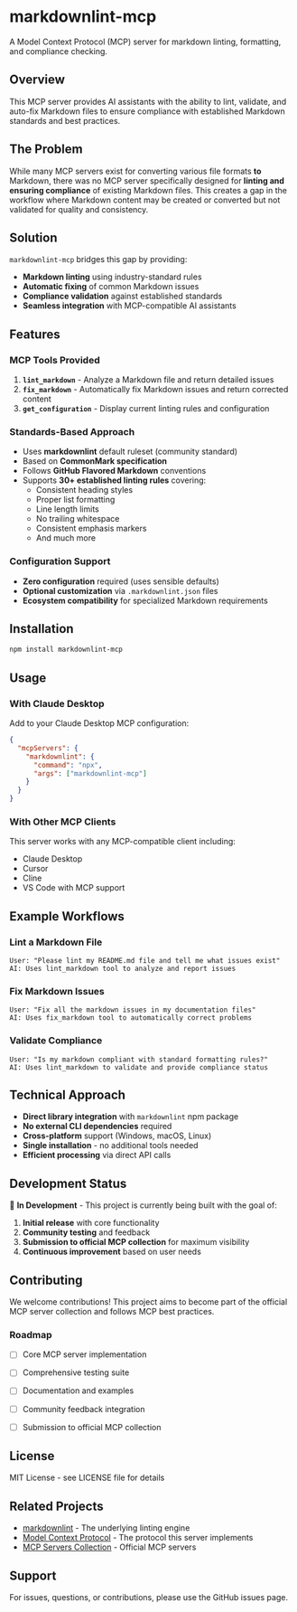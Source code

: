 # markdownlint-mcp

A Model Context Protocol (MCP) server for markdown linting, formatting, and compliance checking.

## Overview

This MCP server provides AI assistants with the ability to lint, validate, and auto-fix Markdown files to ensure compliance with established Markdown standards and best practices.

## The Problem

While many MCP servers exist for converting various file formats **to** Markdown, there was no MCP server specifically designed for **linting and ensuring compliance** of existing Markdown files. This creates a gap in the workflow where Markdown content may be created or converted but not validated for quality and consistency.

## Solution

`markdownlint-mcp` bridges this gap by providing:

- **Markdown linting** using industry-standard rules
- **Automatic fixing** of common Markdown issues  
- **Compliance validation** against established standards
- **Seamless integration** with MCP-compatible AI assistants


## Features

### MCP Tools Provided

1. **`lint_markdown`** - Analyze a Markdown file and return detailed issues
2. **`fix_markdown`** - Automatically fix Markdown issues and return corrected content
3. **`get_configuration`** - Display current linting rules and configuration


### Standards-Based Approach

- Uses **markdownlint** default ruleset (community standard)
- Based on **CommonMark specification**
- Follows **GitHub Flavored Markdown** conventions
- Supports **30+ established linting rules** covering:
  - Consistent heading styles
  - Proper list formatting
  - Line length limits
  - No trailing whitespace
  - Consistent emphasis markers
  - And much more


### Configuration Support

- **Zero configuration** required (uses sensible defaults)
- **Optional customization** via `.markdownlint.json` files
- **Ecosystem compatibility** for specialized Markdown requirements


## Installation

```bash
npm install markdownlint-mcp
```

## Usage

### With Claude Desktop

Add to your Claude Desktop MCP configuration:

```json
{
  "mcpServers": {
    "markdownlint": {
      "command": "npx",
      "args": ["markdownlint-mcp"]
    }
  }
}
```

### With Other MCP Clients

This server works with any MCP-compatible client including:

- Claude Desktop
- Cursor
- Cline
- VS Code with MCP support


## Example Workflows

### Lint a Markdown File

```text
User: "Please lint my README.md file and tell me what issues exist"
AI: Uses lint_markdown tool to analyze and report issues
```

### Fix Markdown Issues

```text
User: "Fix all the markdown issues in my documentation files"
AI: Uses fix_markdown tool to automatically correct problems
```

### Validate Compliance

```text
User: "Is my markdown compliant with standard formatting rules?"
AI: Uses lint_markdown to validate and provide compliance status
```

## Technical Approach

- **Direct library integration** with `markdownlint` npm package
- **No external CLI dependencies** required
- **Cross-platform** support (Windows, macOS, Linux)
- **Single installation** - no additional tools needed
- **Efficient processing** via direct API calls


## Development Status

🚧 **In Development** - This project is currently being built with the goal of:

1. **Initial release** with core functionality
2. **Community testing** and feedback
3. **Submission to official MCP collection** for maximum visibility
4. **Continuous improvement** based on user needs


## Contributing

We welcome contributions! This project aims to become part of the official MCP server collection and follows MCP best practices.

### Roadmap

- [ ] Core MCP server implementation
- [ ] Comprehensive testing suite
- [ ] Documentation and examples
- [ ] Community feedback integration
- [ ] Submission to official MCP collection


## License

MIT License - see LICENSE file for details

## Related Projects

- [markdownlint](https://github.com/DavidAnson/markdownlint) - The underlying linting engine
- [Model Context Protocol](https://modelcontextprotocol.io/) - The protocol this server implements
- [MCP Servers Collection](https://github.com/modelcontextprotocol/servers) - Official MCP servers


## Support

For issues, questions, or contributions, please use the GitHub issues page.
